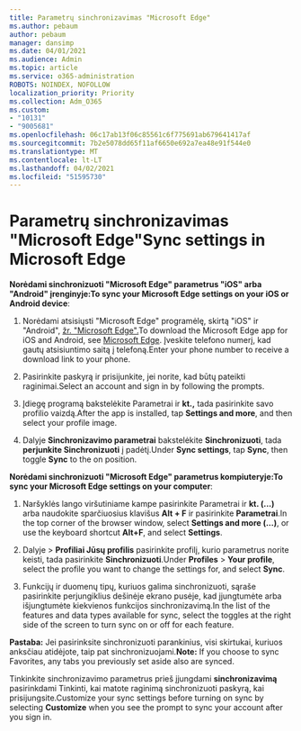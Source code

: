 ```yaml
---
title: Parametrų sinchronizavimas "Microsoft Edge"
ms.author: pebaum
author: pebaum
manager: dansimp
ms.date: 04/01/2021
ms.audience: Admin
ms.topic: article
ms.service: o365-administration
ROBOTS: NOINDEX, NOFOLLOW
localization_priority: Priority
ms.collection: Adm_O365
ms.custom:
- "10131"
- "9005681"
ms.openlocfilehash: 06c17ab13f06c85561c6f775691ab679641417af
ms.sourcegitcommit: 7b2e5078dd65f11af6650e692a7ea48e91f544e0
ms.translationtype: MT
ms.contentlocale: lt-LT
ms.lasthandoff: 04/02/2021
ms.locfileid: "51595730"
---
```

# <a name="sync-settings-in-microsoft-edge"></a><span data-ttu-id="22fc5-102">Parametrų sinchronizavimas "Microsoft Edge"</span><span class="sxs-lookup"><span data-stu-id="22fc5-102">Sync settings in Microsoft Edge</span></span>

<span data-ttu-id="22fc5-103">**Norėdami sinchronizuoti "Microsoft Edge" parametrus "iOS" arba "Android" įrenginyje:**</span><span class="sxs-lookup"><span data-stu-id="22fc5-103">**To sync your Microsoft Edge settings on your iOS or Android device**:</span></span>

1. <span data-ttu-id="22fc5-104">Norėdami atsisiųsti "Microsoft Edge" programėlę, skirtą "iOS" ir "Android", [žr. "Microsoft Edge".](https://www.microsoft.com/edge?ocid=SMC-IA-4534424)</span><span class="sxs-lookup"><span data-stu-id="22fc5-104">To download the Microsoft Edge app for iOS and Android, see [Microsoft Edge](https://www.microsoft.com/edge?ocid=SMC-IA-4534424).</span></span> <span data-ttu-id="22fc5-105">Įveskite telefono numerį, kad gautų atsisiuntimo saitą į telefoną.</span><span class="sxs-lookup"><span data-stu-id="22fc5-105">Enter your phone number to receive a download link to your phone.</span></span>

1. <span data-ttu-id="22fc5-106">Pasirinkite paskyrą ir prisijunkite, jei norite, kad būtų pateikti raginimai.</span><span class="sxs-lookup"><span data-stu-id="22fc5-106">Select an account and sign in by following the prompts.</span></span>

1. <span data-ttu-id="22fc5-107">Įdiegę programą bakstelėkite Parametrai ir **kt.,** tada pasirinkite savo profilio vaizdą.</span><span class="sxs-lookup"><span data-stu-id="22fc5-107">After the app is installed, tap **Settings and more**, and then select your profile image.</span></span>

1. <span data-ttu-id="22fc5-108">Dalyje **Sinchronizavimo parametrai** bakstelėkite **Sinchronizuoti**, tada **perjunkite Sinchronizuoti** į padėtį.</span><span class="sxs-lookup"><span data-stu-id="22fc5-108">Under **Sync settings**, tap **Sync**, then toggle **Sync** to the on position.</span></span> 

<span data-ttu-id="22fc5-109">**Norėdami sinchronizuoti "Microsoft Edge" parametrus kompiuteryje:**</span><span class="sxs-lookup"><span data-stu-id="22fc5-109">**To sync your Microsoft Edge settings on your computer**:</span></span>

1. <span data-ttu-id="22fc5-110">Naršyklės lango viršutiniame kampe pasirinkite Parametrai ir **kt. (...)** arba naudokite sparčiuosius klavišus **Alt + F** ir pasirinkite **Parametrai**.</span><span class="sxs-lookup"><span data-stu-id="22fc5-110">In the top corner of the browser window, select **Settings and more (...)**, or use the keyboard shortcut **Alt+F**, and select **Settings**.</span></span>

1. <span data-ttu-id="22fc5-111">Dalyje   >  **Profiliai Jūsų profilis** pasirinkite profilį, kurio parametrus norite keisti, tada pasirinkite **Sinchronizuoti**.</span><span class="sxs-lookup"><span data-stu-id="22fc5-111">Under **Profiles** > **Your profile**, select the profile you want to change the settings for, and select **Sync**.</span></span>

1. <span data-ttu-id="22fc5-112">Funkcijų ir duomenų tipų, kuriuos galima sinchronizuoti, sąraše pasirinkite perjungiklius dešinėje ekrano pusėje, kad įjungtumėte arba išjungtumėte kiekvienos funkcijos sinchronizavimą.</span><span class="sxs-lookup"><span data-stu-id="22fc5-112">In the list of the features and data types available for sync, select the toggles at the right side of the screen to turn sync on or off for each feature.</span></span>

<span data-ttu-id="22fc5-113">**Pastaba:** Jei pasirinksite sinchronizuoti parankinius, visi skirtukai, kuriuos anksčiau atidėjote, taip pat sinchronizuojami.</span><span class="sxs-lookup"><span data-stu-id="22fc5-113">**Note:** If you choose to sync Favorites, any tabs you previously set aside also are synced.</span></span>

<span data-ttu-id="22fc5-114">Tinkinkite sinchronizavimo parametrus prieš įjungdami **sinchronizavimą** pasirinkdami Tinkinti, kai matote raginimą sinchronizuoti paskyrą, kai prisijungsite.</span><span class="sxs-lookup"><span data-stu-id="22fc5-114">Customize your sync settings before turning on sync by selecting **Customize** when you see the prompt to sync your account after you sign in.</span></span>